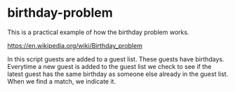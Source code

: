 # birthday-problem
This is a practical example of how the birthday problem works.

https://en.wikipedia.org/wiki/Birthday_problem

In this script guests are added to a guest list. These guests have birthdays. Everytime a new guest is added to the guest list we check to see if the latest guest has the same birthday as someone else already in the guest list. When we find a match, we indicate it.
